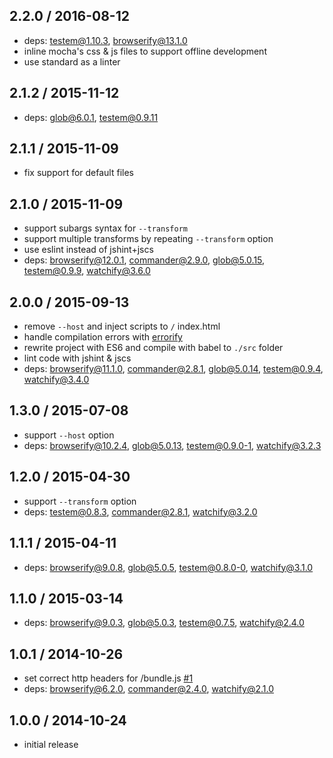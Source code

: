 ## 2.2.0 / 2016-08-12

* deps: testem@1.10.3, browserify@13.1.0
* inline mocha's css & js files to support offline development
* use standard as a linter

## 2.1.2 / 2015-11-12

* deps: glob@6.0.1, testem@0.9.11

## 2.1.1 / 2015-11-09

* fix support for default files

## 2.1.0 / 2015-11-09

* support subargs syntax for `--transform`
* support multiple transforms by repeating `--transform` option
* use eslint instead of jshint+jscs
* deps: browserify@12.0.1, commander@2.9.0, glob@5.0.15, testem@0.9.9, watchify@3.6.0

## 2.0.0 / 2015-09-13

* remove `--host` and inject scripts to `/` index.html
* handle compilation errors with [errorify](https://github.com/zertosh/errorify)
* rewrite project with ES6 and compile with babel to `./src` folder
* lint code with jshint & jscs
* deps: browserify@11.1.0, commander@2.8.1, glob@5.0.14, testem@0.9.4, watchify@3.4.0

## 1.3.0 / 2015-07-08

* support `--host` option
* deps: browserify@10.2.4, glob@5.0.13, testem@0.9.0-1, watchify@3.2.3

## 1.2.0 / 2015-04-30

* support `--transform` option
* deps: testem@0.8.3, commander@2.8.1, watchify@3.2.0

## 1.1.1 / 2015-04-11

* deps: browserify@9.0.8, glob@5.0.5, testem@0.8.0-0, watchify@3.1.0

## 1.1.0 / 2015-03-14

* deps: browserify@9.0.3, glob@5.0.3, testem@0.7.5, watchify@2.4.0

## 1.0.1 / 2014-10-26

* set correct http headers for /bundle.js [#1](https://github.com/alekseykulikov/browserify-test/issues/1)
* deps: browserify@6.2.0, commander@2.4.0, watchify@2.1.0

## 1.0.0 / 2014-10-24

* initial release
